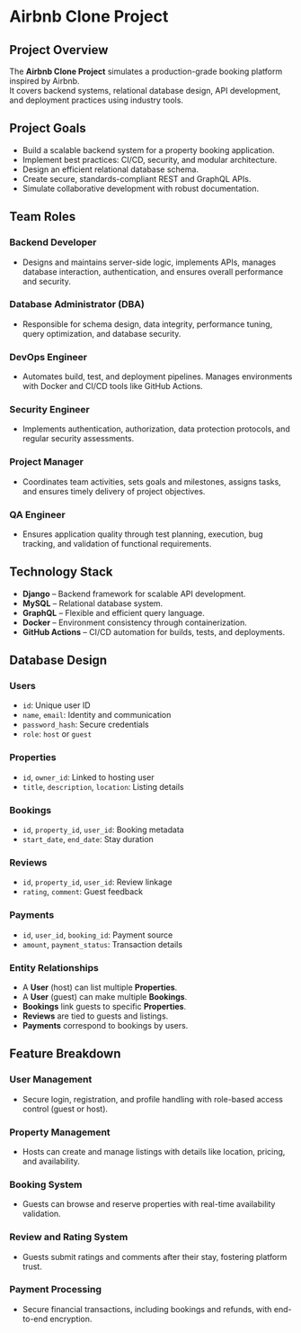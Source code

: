 # Airbnb Clone Project

## Project Overview

The **Airbnb Clone Project** simulates a production-grade booking platform inspired by Airbnb.  
It covers backend systems, relational database design, API development, and deployment practices using industry tools.

## Project Goals

- Build a scalable backend system for a property booking application.
- Implement best practices: CI/CD, security, and modular architecture.
- Design an efficient relational database schema.
- Create secure, standards-compliant REST and GraphQL APIs.
- Simulate collaborative development with robust documentation.
  
## Team Roles

### Backend Developer
- Designs and maintains server-side logic, implements APIs, manages database interaction, authentication, and ensures overall performance and security.
### Database Administrator (DBA)
- Responsible for schema design, data integrity, performance tuning, query optimization, and database security.
### DevOps Engineer
- Automates build, test, and deployment pipelines. Manages environments with Docker and CI/CD tools like GitHub Actions.
### Security Engineer
- Implements authentication, authorization, data protection protocols, and regular security assessments.
### Project Manager
- Coordinates team activities, sets goals and milestones, assigns tasks, and ensures timely delivery of project objectives.
### QA Engineer
- Ensures application quality through test planning, execution, bug tracking, and validation of functional requirements.

## Technology Stack
- **Django** – Backend framework for scalable API development.
- **MySQL** – Relational database system.
- **GraphQL** – Flexible and efficient query language.
- **Docker** – Environment consistency through containerization.
- **GitHub Actions** – CI/CD automation for builds, tests, and deployments.

## Database Design
### Users
- `id`: Unique user ID  
- `name`, `email`: Identity and communication  
- `password_hash`: Secure credentials  
- `role`: `host` or `guest`

### Properties
- `id`, `owner_id`: Linked to hosting user  
- `title`, `description`, `location`: Listing details

### Bookings
- `id`, `property_id`, `user_id`: Booking metadata  
- `start_date`, `end_date`: Stay duration

### Reviews
- `id`, `property_id`, `user_id`: Review linkage  
- `rating`, `comment`: Guest feedback

### Payments
- `id`, `user_id`, `booking_id`: Payment source  
- `amount`, `payment_status`: Transaction details

### Entity Relationships
- A **User** (host) can list multiple **Properties**.
- A **User** (guest) can make multiple **Bookings**.
- **Bookings** link guests to specific **Properties**.
- **Reviews** are tied to guests and listings.
- **Payments** correspond to bookings by users.

## Feature Breakdown
### User Management
- Secure login, registration, and profile handling with role-based access control (guest or host).
### Property Management
- Hosts can create and manage listings with details like location, pricing, and availability.
### Booking System
- Guests can browse and reserve properties with real-time availability validation.
### Review and Rating System
- Guests submit ratings and comments after their stay, fostering platform trust.
### Payment Processing
- Secure financial transactions, including bookings and refunds, with end-to-end encryption.
